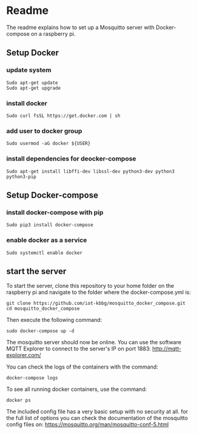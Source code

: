 # Readme

The readme explains how to set up a Mosquitto server with Docker-compose on a raspberry pi.

## Setup Docker

### update system
~~~
Sudo apt-get update
Sudo apt-get upgrade
~~~

### install docker
~~~
Sudo curl fsSL https://get.docker.com | sh
~~~
### add user to docker group
~~~
Sudo usermod -aG docker ${USER}
~~~

### install dependencies for deocker-compose
~~~
Sudo apt-get install libffi-dev libssl-dev python3-dev python3 python3-pip
~~~

## Setup Docker-compose

### install docker-compose with pip
~~~
Sudo pip3 install docker-compose
~~~

### enable docker as a service
~~~
Sudo systemctl enable docker
~~~

## start the server

To start the server, clone this repository to your home folder on the raspberry pi and navigate to the folder where the docker-compose.yml is:
~~~
git clone https://github.com/iot-kbbg/mosquitto_docker_compose.git
cd mosquitto_docker_compose
~~~

Then execute the following command:
~~~
sudo docker-compose up -d
~~~

The mosquitto server should now be online.
You can use the software MQTT Explorer to connect to the server's IP on port 1883:
http://mqtt-explorer.com/

You can check the logs of the containers with the command:
~~~
docker-compose logs
~~~

To see all running docker containers, use the command:
~~~
docker ps
~~~

The included config file has a very basic setup with no security at all. 
for the full list of options you can check the documentation of the mosquitto config files on:
https://mosquitto.org/man/mosquitto-conf-5.html
